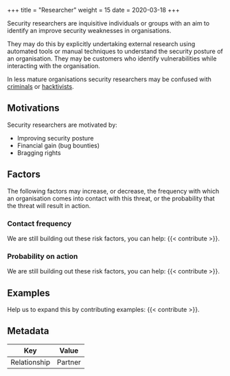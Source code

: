 +++
title = "Researcher"
weight = 15
date = 2020-03-18
+++

Security researchers are inquisitive individuals or groups with an aim to identify an improve security weaknesses in organisations.

They may do this by explicitly undertaking external research using automated tools or manual techniques to understand the security posture of an organisation. They may be customers who identify vulnerabilities while interacting with the organisation.

In less mature organisations security researchers may be confused with [criminals](/threat/criminal) or [hacktivists](/threat/hacktivist).

## Motivations

Security researchers are motivated by:

- Improving security posture
- Financial gain (bug bounties)
- Bragging rights

## Factors

The following factors may increase, or decrease, the frequency with which an organisation comes into contact with this threat, or the probability that the threat will result in action.

### Contact frequency
We are still building out these risk factors, you can help: {{< contribute >}}.

### Probability on action
We are still building out these risk factors, you can help: {{< contribute >}}.

## Examples

Help us to expand this by contributing examples: {{< contribute >}}.

## Metadata

| Key | Value |
|---|---|
| Relationship | Partner |
